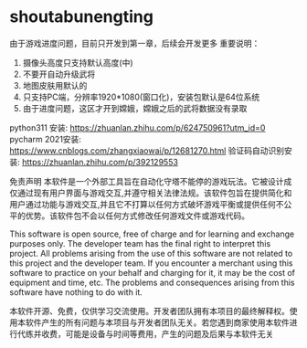 # shoutabunengting


由于游戏进度问题，目前只开发到第一章，后续会开发更多
重要说明：
1. 摄像头高度只支持默认高度(中)
2. 不要开自动升级武将
3. 地图皮肤用默认的
4. 只支持PC端，分辨率1920*1080(窗口化)，安装包默认是64位系统
5. 由于进度问题，这区才开到嫦娥，嫦娥之后的武将数据没有录取
   
python311 安装:
https://zhuanlan.zhihu.com/p/624750961?utm_id=0
pycharm 2021安装:
https://www.cnblogs.com/zhangxiaowai/p/12681270.html
验证码自动识别安装:
https://zhuanlan.zhihu.com/p/392129553

免责声明
本软件是一个外部工具旨在自动化守塔不能停的游戏玩法。它被设计成仅通过现有用户界面与游戏交互,并遵守相关法律法规。该软件包旨在提供简化和用户通过功能与游戏交互,并且它不打算以任何方式破坏游戏平衡或提供任何不公平的优势。该软件包不会以任何方式修改任何游戏文件或游戏代码。

This software is open source, free of charge and for learning and exchange purposes only. The developer team has the final right to interpret this project. All problems arising from the use of this software are not related to this project and the developer team. If you encounter a merchant using this software to practice on your behalf and charging for it, it may be the cost of equipment and time, etc. The problems and consequences arising from this software have nothing to do with it.

本软件开源、免费，仅供学习交流使用。开发者团队拥有本项目的最终解释权。使用本软件产生的所有问题与本项目与开发者团队无关。若您遇到商家使用本软件进行代练并收费，可能是设备与时间等费用，产生的问题及后果与本软件无关


